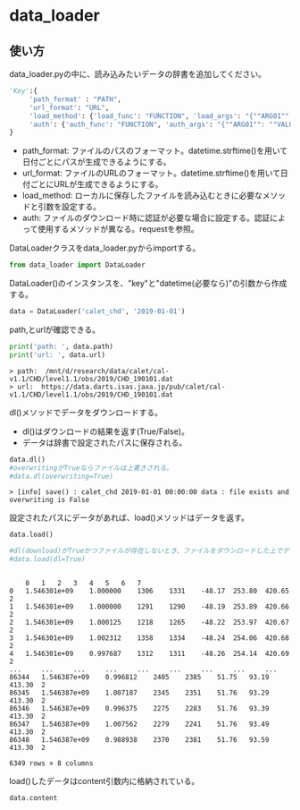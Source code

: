 # data_loader

## 使い方

data_loader.pyの中に、読み込みたいデータの辞書を追加してください。
```python
'Key':{
     'path_format' : "PATH",                                                                
     'url_format': "URL",                                                                     
     'load_method': {'load_func': "FUNCTION", 'load_args': "{""ARG01"": ""VALUE01"", ...}"},
     'auth': {'auth_func': "FUNCTION", 'auth_args': "{""ARG01"": ""VALUE01"", ...}"}          
}
```

- path_format: ファイルのパスのフォーマット。datetime.strftime()を用いて日付ごとにパスが生成できるようにする。
- url_format: ファイルのURLのフォーマット。datetime.strftime()を用いて日付ごとにURLが生成できるようにする。
- load_method: ローカルに保存したファイルを読み込むときに必要なメソッドと引数を設定する。
- auth: ファイルのダウンロード時に認証が必要な場合に設定する。認証によって使用するメソッドが異なる。requestを参照。

DataLoaderクラスをdata_loader.pyからimportする。
```python
from data_loader import DataLoader
```

DataLoader()のインスタンスを、"key"と"datetime(必要なら)"の引数から作成する。
```python
data = DataLoader('calet_chd', '2019-01-01')
```

path,とurlが確認できる。
```python
print('path: ', data.path)
print('url: ', data.url)
```
```
> path:  /mnt/d/research/data/calet/cal-v1.1/CHD/level1.1/obs/2019/CHD_190101.dat
> url:  https://data.darts.isas.jaxa.jp/pub/calet/cal-v1.1/CHD/level1.1/obs/2019/CHD_190101.dat
```

dl()メソッドでデータをダウンロードする。
- dl()はダウンロードの結果を返す(True/False)。
- データは辞書で設定されたパスに保存される。
```python
data.dl()
#overwritingがTrueならファイルは上書きされる。
#data.dl(overwriting=True)
```
```
> [info] save() : calet_chd 2019-01-01 00:00:00 data : file exists and overwriting is False
```

設定されたパスにデータがあれば、load()メソッドはデータを返す。
```python
data.load()

#dl(download)がTrueかつファイルが存在しないとき、ファイルをダウンロードした上でデータを返す。
#data.load(dl=True)
```
```

	0 	1 	2 	3 	4 	5 	6 	7
0 	1.546301e+09 	1.000000 	1306 	1331 	-48.17 	253.80 	420.65 	2
1 	1.546301e+09 	1.000000 	1291 	1290 	-48.19 	253.89 	420.66 	2
2 	1.546301e+09 	1.000125 	1218 	1265 	-48.22 	253.97 	420.67 	2
3 	1.546301e+09 	1.002312 	1358 	1334 	-48.24 	254.06 	420.68 	2
4 	1.546301e+09 	0.997687 	1312 	1311 	-48.26 	254.14 	420.69 	2
... 	... 	... 	... 	... 	... 	... 	... 	...
86344 	1.546387e+09 	0.996812 	2405 	2385 	51.75 	93.19 	413.30 	2
86345 	1.546387e+09 	1.007187 	2345 	2351 	51.76 	93.29 	413.30 	2
86346 	1.546387e+09 	0.996375 	2275 	2283 	51.76 	93.39 	413.30 	2
86347 	1.546387e+09 	1.007562 	2279 	2241 	51.76 	93.49 	413.30 	2
86348 	1.546387e+09 	0.988938 	2370 	2381 	51.76 	93.59 	413.30 	2

6349 rows × 8 columns
```

load()したデータはcontent引数内に格納されている。
```python
data.content
```
